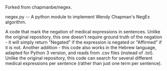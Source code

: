 Forked from chapmanbe/negex.

negex.py -- A python module to implement Wendy Chapman's NegEx algorithm.

A code that mark the negation of medical expressions in sentences.
Unlike the original repository, this one doesn't require ground truth of the negation - it will simply return "Negated" if the expression is negated or "Affirmed" if it is not.
Another addition - this code also works in the Hebrew language, adapted for Python 3 version, and reads from .csv files (instead of .txt).
Unlike the original repository, this code can search for several different medical expressions per sentence (rather than just one term per sentence).
